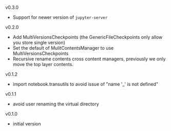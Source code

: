 v0.3.0
- Support for newer version of `jupyter-server`

v0.2.0
- Add MultiVersionsCheckpoints (the GenericFileCheckpoints only allow you store single version)
- Set the default of MulitContentsManager to use MultiVersionsCheckpoints
- Recursive rename contents cross content managers, previously we only move the top layer contents.

v0.1.2
- import notebook.transutils to avoid issue of "name '_' is not defined"

v0.1.1
- avoid user renaming the virtual directory

v0.1.0
- initial version
